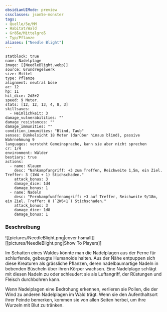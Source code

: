 ```yaml
---
obsidianUIMode: preview
cssclasses: json5e-monster
tags:
- Quelle/5e/MM
- Habitat/Wald
- Größe/Mittelgroß
- Typ/Pflanze
aliases: ["Needle Blight"]
---
```

```statblock
statblock: true
name: Nadelplage
image: [[NeedleBlight.webp]]
source: Grundregelwerk
size: Mittel
type: Pflanze
alignment: neutral böse
ac: 12
hp: 11
hit_dice: 2d8+2
speed: 9 Meter.
stats: [12, 12, 13, 4, 8, 3]
skillsaves:
  - Heimlichkeit: 3
damage_vulnerabilities: ""
damage_resistances: ""
damage_immunities: ""
condition_immunities: "Blind, Taub"
senses: Dunkelsicht 18 Meter (darüber hinaus blind), passive Wahrnehmung 9
languages: versteht Gemeinsprache, kann sie aber nicht sprechen
cr: 1/4
environment: Wälder
bestiary: true
actions:
  - name: Klauen
    desc: "Nahkampfangriff: +3 zum Treffen, Reichweite 1,5m, ein Ziel. Treffer: 3 (1W4 + 1) Stichschaden."
    attack_bonus: 3
    damage_dice: 1d4
    damage_bonus: 1
  - name: Nadeln
    desc: "Fernkampfwaffenangriff: +3 auf Treffer, Reichweite 9/18m, ein Ziel. Treffer: 8 (`2W6+1`) Stichschaden."
    attack_bonus: 3
    damage_dice: 1d8
    damage_bonus: 1
```

### Beschreibung

![[pictures/NeedleBlight.png|cover hsmall]]
[[pictures/NeedleBlight.png|Show To Players]]

Im Schatten eines Waldes könnte man die Nadelplagen aus der Ferne für schlurfende, gebeugte Humanoide halten. Aus der Nähe entpuppen sich diese Kreaturen als grässliche Pflanzen, deren nadelbaumartige Nadeln in bebenden Büscheln über ihren Körper wachsen. Eine Nadelplage schlägt mit diesen Nadeln zu oder schleudert sie als Luftangriff, der Rüstungen und Fleisch durchbohren kann.

Wenn Nadelplagen eine Bedrohung erkennen, verlieren sie Pollen, die der Wind zu anderen Nadelplagen im Wald trägt. Wenn sie den Aufenthaltsort ihrer Feinde bemerken, kommen sie von allen Seiten herbei, um ihre Wurzeln mit Blut zu tränken.